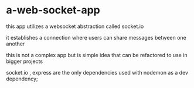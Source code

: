 # a-web-socket-app

this app utilizes a websocket abstraction called socket.io

it establishes a connection where users can share messages between one another

this is not a complex app but is  simple idea that can be refactored to use in bigger projects

socket.io , express are the only dependencies used with nodemon as a dev dependency;
